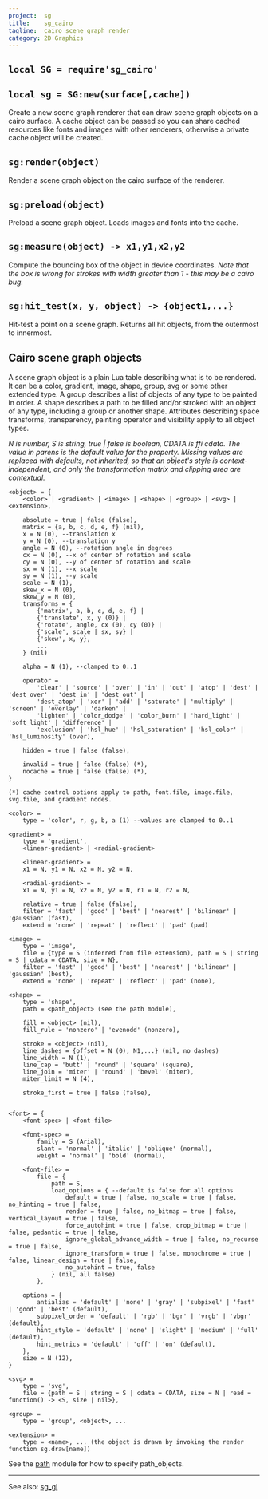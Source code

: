 ```yaml
---
project:  sg
title:    sg_cairo
tagline:  cairo scene graph render
category: 2D Graphics
---
```


## `local SG = require'sg_cairo'`

## `local sg = SG:new(surface[,cache])`

Create a new scene graph renderer that can draw scene graph objects on a cairo surface. A cache object can be passed
so you can share cached resources like fonts and images with other renderers, otherwise a private cache object will be created.

## `sg:render(object)`

Render a scene graph object on the cairo surface of the renderer.

## `sg:preload(object)`

Preload a scene graph object. Loads images and fonts into the cache.

## `sg:measure(object) -> x1,y1,x2,y2`

Compute the bounding box of the object in device coordinates.
_Note that the box is wrong for strokes with width greater than 1 - this may be a cairo bug._

## `sg:hit_test(x, y, object) -> {object1,...}`

Hit-test a point on a scene graph. Returns all hit objects, from the outermost to innermost.

## Cairo scene graph objects

A scene graph object is a plain Lua table describing what is to be rendered. It can be a color, gradient, image,
shape, group, svg or some other extended type. A group describes a list of objects of any type to be painted in order.
A shape describes a path to be filled and/or stroked with an object of any type, including a group or another shape.
Attributes describing space transforms, transparency, painting operator and visibility apply to all object types.

_N is number, S is string, true | false is boolean, CDATA is ffi cdata.
The value in parens is the default value for the property.
Missing values are replaced with defaults, not inherited, so that an object's style is context-independent,
and only the transformation matrix and clipping area are contextual._

~~~{.lua}
<object> = {
	<color> | <gradient> | <image> | <shape> | <group> | <svg> | <extension>,

	absolute = true | false (false),
	matrix = {a, b, c, d, e, f} (nil),
	x = N (0), --translation x
	y = N (0), --translation y
	angle = N (0), --rotation angle in degrees
	cx = N (0), --x of center of rotation and scale
	cy = N (0), --y of center of rotation and scale
	sx = N (1), --x scale
	sy = N (1), --y scale
	scale = N (1),
	skew_x = N (0),
	skew_y = N (0),
	transforms = {
		{'matrix', a, b, c, d, e, f} |
		{'translate', x, y (0)} |
		{'rotate', angle, cx (0), cy (0)} |
		{'scale', scale | sx, sy} |
		{'skew', x, y},
		...
	} (nil)

	alpha = N (1), --clamped to 0..1

	operator =
		'clear' | 'source' | 'over' | 'in' | 'out' | 'atop' | 'dest' | 'dest_over' | 'dest_in' | 'dest_out' |
		'dest_atop' | 'xor' | 'add' | 'saturate' | 'multiply' | 'screen' | 'overlay' | 'darken' |
		'lighten' | 'color_dodge' | 'color_burn' | 'hard_light' | 'soft_light' | 'difference' |
		'exclusion' | 'hsl_hue' | 'hsl_saturation' | 'hsl_color' | 'hsl_luminosity' (over),

	hidden = true | false (false),

	invalid = true | false (false) (*),
	nocache = true | false (false) (*),
}

(*) cache control options apply to path, font.file, image.file, svg.file, and gradient nodes.

<color> =
	type = 'color', r, g, b, a (1) --values are clamped to 0..1

<gradient> =
	type = 'gradient',
	<linear-gradient> | <radial-gradient>

	<linear-gradient> =
	x1 = N, y1 = N, x2 = N, y2 = N,

	<radial-gradient> =
	x1 = N, y1 = N, x2 = N, y2 = N, r1 = N, r2 = N,

	relative = true | false (false),
	filter = 'fast' | 'good' | 'best' | 'nearest' | 'bilinear' | 'gaussian' (fast),
	extend = 'none' | 'repeat' | 'reflect' | 'pad' (pad)

<image> =
	type = 'image',
	file = {type = S (inferred from file extension), path = S | string = S | cdata = CDATA, size = N},
	filter = 'fast' | 'good' | 'best' | 'nearest' | 'bilinear' | 'gaussian' (best),
	extend = 'none' | 'repeat' | 'reflect' | 'pad' (none),

<shape> =
	type = 'shape',
	path = <path_object> (see the path module),

	fill = <object> (nil),
	fill_rule = 'nonzero' | 'evenodd' (nonzero),

	stroke = <object> (nil),
	line_dashes = {offset = N (0), N1,...} (nil, no dashes)
	line_width = N (1),
	line_cap = 'butt' | 'round' | 'square' (square),
	line_join = 'miter' | 'round' | 'bevel' (miter),
	miter_limit = N (4),

	stroke_first = true | false (false),


<font> = {
	<font-spec> | <font-file>

	<font-spec> =
		family = S (Arial),
		slant = 'normal' | 'italic' | 'oblique' (normal),
		weight = 'normal' | 'bold' (normal),

	<font-file> =
		file = {
			path = S,
			load_options = { --default is false for all options
				default = true | false, no_scale = true | false, no_hinting = true | false,
				render = true | false, no_bitmap = true | false, vertical_layout = true | false,
				force_autohint = true | false, crop_bitmap = true | false, pedantic = true | false,
				ignore_global_advance_width = true | false, no_recurse = true | false,
				ignore_transform = true | false, monochrome = true | false, linear_design = true | false,
				no_autohint = true, false
			} (nil, all false)
		},

	options = {
		antialias = 'default' | 'none' | 'gray' | 'subpixel' | 'fast' | 'good' | 'best' (default),
		subpixel_order = 'default' | 'rgb' | 'bgr' | 'vrgb' | 'vbgr' (default),
		hint_style = 'default' | 'none' | 'slight' | 'medium' | 'full' (default),
		hint_metrics = 'default' | 'off' | 'on' (default),
	},
	size = N (12),
}

<svg> =
	type = 'svg',
	file = {path = S | string = S | cdata = CDATA, size = N | read = function() -> <S, size | nil>},

<group> =
	type = 'group', <object>, ...

<extension> =
	type = <name>, ... (the object is drawn by invoking the render function sg.draw[name])

~~~

See the [path](path.html) module for how to specify path_objects.

----
See also: [sg_gl](sg_gl.html)

